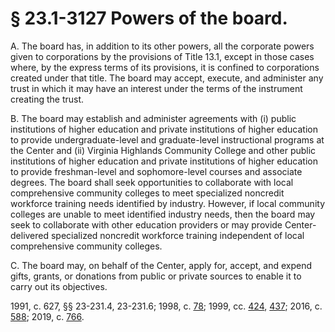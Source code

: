 # § 23.1-3127 Powers of the board.

<p>A. The board has, in addition to its other powers, all the corporate powers given to corporations by the provisions of Title 13.1, except in those cases where, by the express terms of its provisions, it is confined to corporations created under that title. The board may accept, execute, and administer any trust in which it may have an interest under the terms of the instrument creating the trust.</p><p>B. The board may establish and administer agreements with (i) public institutions of higher education and private institutions of higher education to provide undergraduate-level and graduate-level instructional programs at the Center and (ii) Virginia Highlands Community College and other public institutions of higher education and private institutions of higher education to provide freshman-level and sophomore-level courses and associate degrees. The board shall seek opportunities to collaborate with local comprehensive community colleges to meet specialized noncredit workforce training needs identified by industry. However, if local community colleges are unable to meet identified industry needs, then the board may seek to collaborate with other education providers or may provide Center-delivered specialized noncredit workforce training independent of local comprehensive community colleges.</p><p>C. The board may, on behalf of the Center, apply for, accept, and expend gifts, grants, or donations from public or private sources to enable it to carry out its objectives.</p><p>1991, c. 627, §§ 23-231.4, 23-231.6; 1998, c. <a href='http://lis.virginia.gov/cgi-bin/legp604.exe?981+ful+CHAP0078'>78</a>; 1999, cc. <a href='http://lis.virginia.gov/cgi-bin/legp604.exe?991+ful+CHAP0424'>424</a>, <a href='http://lis.virginia.gov/cgi-bin/legp604.exe?991+ful+CHAP0437'>437</a>; 2016, c. <a href='http://lis.virginia.gov/cgi-bin/legp604.exe?161+ful+CHAP0588'>588</a>; 2019, c. <a href='http://lis.virginia.gov/cgi-bin/legp604.exe?191+ful+CHAP0766'>766</a>.</p>